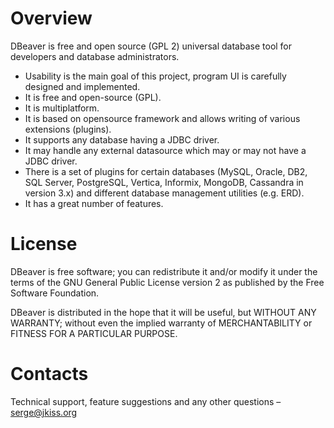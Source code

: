 # Overview

DBeaver is free and open source (GPL 2) universal database tool for developers and database administrators.

- Usability is the main goal of this project, program UI is carefully designed and implemented.
- It is free and open-source (GPL).
- It is multiplatform.
- It is based on opensource framework and allows writing of various extensions (plugins).
- It supports any database having a JDBC driver.
- It may handle any external datasource which may or may not have a JDBC driver.
- There is a set of plugins for certain databases (MySQL, Oracle, DB2, SQL Server, PostgreSQL, Vertica, Informix, MongoDB, Cassandra in version 3.x) and different database management utilities (e.g. ERD).
- It has a great number of features.

# License

DBeaver is free software; you can redistribute it and/or modify it under the terms of the GNU General Public License version 2 as published by the Free Software Foundation.

DBeaver is distributed in the hope that it will be useful, but WITHOUT ANY WARRANTY; without even the implied warranty of MERCHANTABILITY or FITNESS FOR A PARTICULAR PURPOSE.

# Contacts

Technical support, feature suggestions and any other questions – serge@jkiss.org